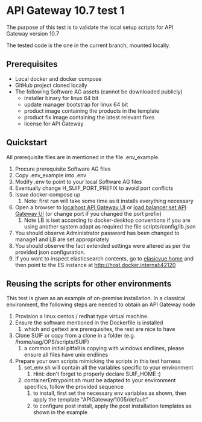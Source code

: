 # API Gateway 10.7 test 1

The purpose of this test is to validate the local setup scripts for API Gateway version 10.7

The tested code is the one in the current branch, mounted locally.

## Prerequisites

- Local docker and docker compose
- GitHub project cloned locally
- The following Software AG assets (cannot be downloaded publicly)
  - installer binary for linux 64 bit
  - update manager bootstrap for linux 64 bit
  - product image containing the products in the template
  - product fix image containing the latest relevant fixes
  - license for API Gateway

## Quickstart

All prerequisite files are in mentioned in the file .env_example.

1. Procure prerequisite Software AG files
2. Copy .env_example into .env
3. Modify .env to point to your local Software AG files
4. Eventually change H_SUIF_PORT_PREFIX to avoid port conflicts
5. Issue docker-compose up
   1. Note: first run will take some time as it installs everything necessary
6. Open a browser to [localhost API Gateway UI](http://localhost:42172) or [load balancer set API Gateway UI](http://host.docker.internal:42172) (or change port if you changed the port prefix)
   1. Note LB is iset according to docker-desktop conventions if you are using another system adapt as required the file scripts/config/lb.json
7. You should observe Administrator password has been changed to manage1 and LB are set appropriately
8. You should observe the fact extended settings were altered as per the provided json configuration.
9. If you want to inspect elasticsearch contents, go to [elasicvue home](http://host.docker.internal:42180) and then point to the ES instance at http://host.docker.internal:42120

## Reusing the scripts for other environments

This test is given as an example of on-premise installation. In a classical environment, the following steps are needed to obtain an API Gateway node

1. Provision a linux centos / redhat type virtual machine.
2. Ensure the software mentioned in the Dockerfile is installed
   1. which and gettext are prerequisites, the rest are nice to have
3. Clone SUIF or copy from a clone in a folder (e.g. /home/sag/OPS/scripts/SUIF)
   1. a common initial pitfall is copying with windows endlines, please ensure all files have unix endlines
4. Prepare your own scripts mimicking the scripts in this test harness
   1. set_env.sh will contain all the variables specific to your environment
      1. Hint: don't forget to properly declare SUIF_HOME :)
   2. containerEntrypoint.sh must be adapted to your environment specifics, follow the provided sequence
      1. to install, first set the necessary env variables as shown, then apply the template "APIGateway/1005/default"
      2. to configure post install, apply the post installation templates as shown in the example
